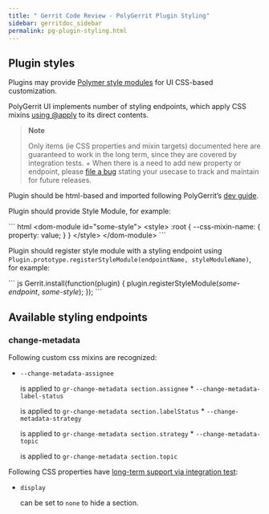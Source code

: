 ```yaml
---
title: " Gerrit Code Review - PolyGerrit Plugin Styling"
sidebar: gerritdoc_sidebar
permalink: pg-plugin-styling.html
---
```

## Plugin styles

Plugins may provide [Polymer style
modules](https://www.polymer-project.org/2.0/docs/devguide/style-shadow-dom#style-modules)
for UI CSS-based customization.

PolyGerrit UI implements number of styling endpoints, which apply CSS
mixins [using @apply](https://tabatkins.github.io/specs/css-apply-rule/)
to its direct contents.

> **Note**
> 
> Only items (ie CSS properties and mixin targets) documented here are
> guaranteed to work in the long term, since they are covered by
> integration tests. + When there is a need to add new property or
> endpoint, please [file a
> bug](https://bugs.chromium.org/p/gerrit/issues/entry?template=PolyGerrit%20Issue)
> stating your usecase to track and maintain for future releases.

Plugin should be html-based and imported following PolyGerrit’s [dev
guide](pg-plugin-dev.html#loading).

Plugin should provide Style Module, for example:

\`\`\` html \<dom-module id="some-style"\> \<style\> :root {
--css-mixin-name: { property: value; } } \</style\> \</dom-module\>
\`\`\`

Plugin should register style module with a styling endpoint using
`Plugin.prototype.registerStyleModule(endpointName, styleModuleName)`,
for example:

\`\`\` js Gerrit.install(function(plugin) {
plugin.registerStyleModule(*some-endpoint*, *some-style*); }); \`\`\`

## Available styling endpoints

### change-metadata

Following custom css mixins are recognized:

  - `--change-metadata-assignee`
    
    is applied to `gr-change-metadata section.assignee` \*
    `--change-metadata-label-status`
    
    is applied to `gr-change-metadata section.labelStatus` \*
    `--change-metadata-strategy`
    
    is applied to `gr-change-metadata section.strategy` \*
    `--change-metadata-topic`
    
    is applied to `gr-change-metadata section.topic`

Following CSS properties have [long-term support via integration
test](https://gerrit.googlesource.com/gerrit/+/master/polygerrit-ui/app/elements/change/gr-change-metadata/gr-change-metadata-it_test.html):

  - `display`
    
    can be set to `none` to hide a section.

